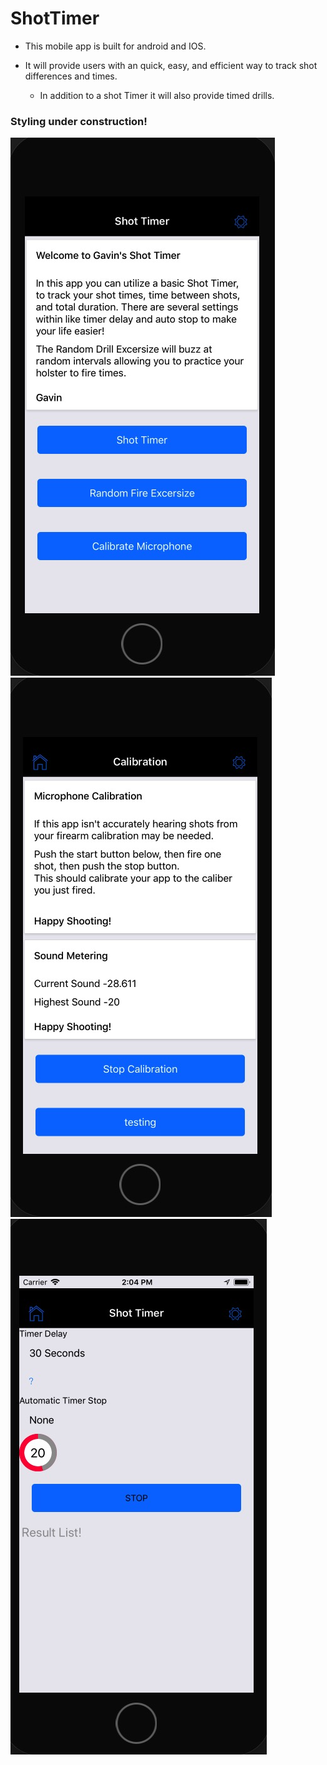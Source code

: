 # ShotTimer
* This mobile app is built for android and IOS. 

* It will provide users with an quick, easy, and efficient way to track shot differences and times. 
    * In addition to a shot Timer it will also provide timed drills. 

### Styling under construction!

![alt text](./img/SECOND.jpg)
![alt text](./img/first.jpg)
![alt text](./img/third.jpg)